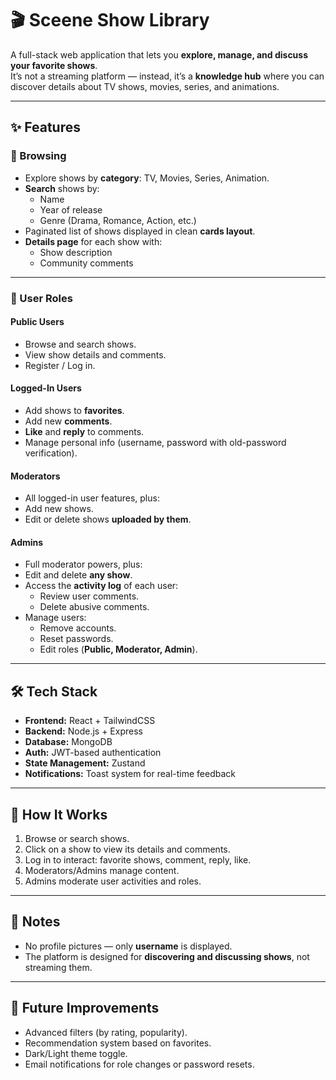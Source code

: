 # 🎬 Sceene Show Library

A full-stack web application that lets you **explore, manage, and discuss your favorite shows**.  
It’s not a streaming platform — instead, it’s a **knowledge hub** where you can discover details about TV shows, movies, series, and animations.

---

## ✨ Features

### 🔎 Browsing
- Explore shows by **category**: TV, Movies, Series, Animation.
- **Search** shows by:
  - Name
  - Year of release
  - Genre (Drama, Romance, Action, etc.)
- Paginated list of shows displayed in clean **cards layout**.
- **Details page** for each show with:
  - Show description
  - Community comments

---

### 👤 User Roles

#### **Public Users**
- Browse and search shows.
- View show details and comments.
- Register / Log in.


#### **Logged-In Users**
- Add shows to **favorites**.
- Add new **comments**.
- **Like** and **reply** to comments.
- Manage personal info (username, password with old-password verification).

#### **Moderators**
- All logged-in user features, plus:
- Add new shows.
- Edit or delete shows **uploaded by them**.

#### **Admins**
- Full moderator powers, plus:
- Edit and delete **any show**.
- Access the **activity log** of each user:
  - Review user comments.
  - Delete abusive comments.
- Manage users:
  - Remove accounts.
  - Reset passwords.
  - Edit roles (**Public, Moderator, Admin**).

---

## 🛠️ Tech Stack
- **Frontend:** React + TailwindCSS
- **Backend:** Node.js + Express
- **Database:** MongoDB
- **Auth:** JWT-based authentication
- **State Management:** Zustand 
- **Notifications:** Toast system for real-time feedback

---

## 🚀 How It Works
1. Browse or search shows.
2. Click on a show to view its details and comments.
3. Log in to interact: favorite shows, comment, reply, like.
4. Moderators/Admins manage content.
5. Admins moderate user activities and roles.

---

## 📌 Notes
- No profile pictures — only **username** is displayed.
- The platform is designed for **discovering and discussing shows**, not streaming them.

---

## 🔮 Future Improvements
- Advanced filters (by rating, popularity).
- Recommendation system based on favorites.
- Dark/Light theme toggle.
- Email notifications for role changes or password resets.




